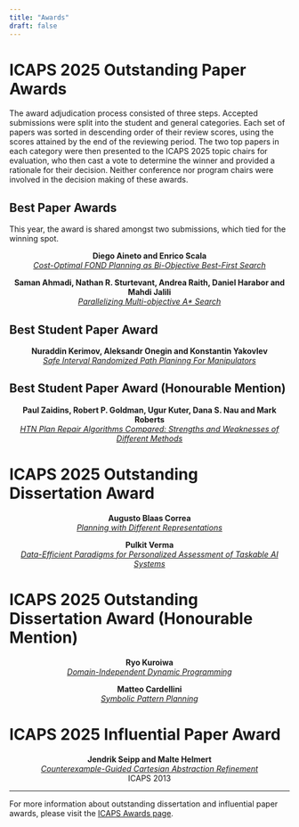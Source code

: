 ```yaml
---
title: "Awards"
draft: false
---
```



# ICAPS 2025 Outstanding Paper Awards

The award adjudication process consisted of three steps. Accepted submissions were split into the student and general categories. Each set of papers was sorted in descending order of their review scores, using the scores attained by the end of the reviewing period. The two top papers in each category were then presented to the ICAPS 2025 topic chairs for evaluation, who then cast a vote to determine the winner and provided a rationale for their decision. Neither conference nor program chairs were involved in the decision making of these awards.

## Best Paper Awards

This year, the award is shared amongst two submissions, which tied for the winning spot.


<center>

**Diego Aineto and Enrico Scala**  
*[Cost-Optimal FOND Planning as Bi-Objective Best-First Search](https://ojs.aaai.org/index.php/ICAPS/article/view/36110)*

**Saman Ahmadi, Nathan R. Sturtevant, Andrea Raith, Daniel Harabor and Mahdi Jalili**  
*[Parallelizing Multi-objective A* Search](https://ojs.aaai.org/index.php/ICAPS/article/view/36109)*

</center>

## Best Student Paper Award

<center>

**Nuraddin Kerimov, Aleksandr Onegin and Konstantin Yakovlev**  
*[Safe Interval Randomized Path Planinng For Manipulators](https://ojs.aaai.org/index.php/ICAPS/article/view/36120)*
</center>

## Best Student Paper Award (Honourable Mention)

<center>

**Paul Zaidins, Robert P. Goldman, Ugur Kuter, Dana S. Nau and Mark Roberts**  
*[HTN Plan Repair Algorithms Compared: Strengths and Weaknesses of Different Methods](https://ojs.aaai.org/index.php/ICAPS/article/view/36131)*
</center>



# ICAPS 2025 Outstanding Dissertation Award


<center>

**Augusto Blaas Correa**  
*[Planning with Different Representations](https://ai.dmi.unibas.ch/papers/correa-phd2024.pdf)*

**Pulkit Verma**  
*[Data-Efficient Paradigms for Personalized Assessment of Taskable AI Systems](https://pulkitverma.net/assets/pdf/Pulkit_Verma_PhD_Thesis.pdf)*
</center>

# ICAPS 2025 Outstanding Dissertation Award (Honourable Mention)

<center>


**Ryo Kuroiwa**  
*[Domain-Independent Dynamic Programming](https://tidel.mie.utoronto.ca/pubs/Theses/Kuroiwa_Ryo_20249_PhD_thesis.pdf)*

**Matteo Cardellini**  
*[Symbolic Pattern Planning](https://iris.polito.it/retrieve/7457dcbd-afff-4439-8d34-8236a1b01d44/T2%2520%25281%2529.pdf)*

</center>

# ICAPS 2025 Influential Paper Award

<center>

**Jendrik Seipp and Malte Helmert**  
*[Counterexample-Guided Cartesian Abstraction Refinement](https://doi.org/10.1609/icaps.v23i1.13605)*  
ICAPS 2013  
</center>  

---

For more information about outstanding dissertation and influential paper awards, please visit the [ICAPS Awards page](https://www.icaps-conference.org/icaps-awards/).